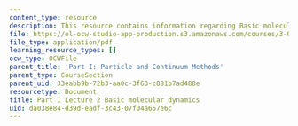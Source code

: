 ```yaml
---
content_type: resource
description: This resource contains information regarding Basic molecular dynamics.
file: https://ol-ocw-studio-app-production.s3.amazonaws.com/courses/3-021j-introduction-to-modeling-and-simulation-spring-2012/da038e84d39deadf3c4307f04a657e6c_MIT3_021JS12_P1_L2.pdf
file_type: application/pdf
learning_resource_types: []
ocw_type: OCWFile
parent_title: 'Part I: Particle and Continuum Methods'
parent_type: CourseSection
parent_uid: 33eabb9b-72b3-aa0c-3f63-c881b7ad488e
resourcetype: Document
title: Part I Lecture 2 Basic molecular dynamics
uid: da038e84-d39d-eadf-3c43-07f04a657e6c
---
```

